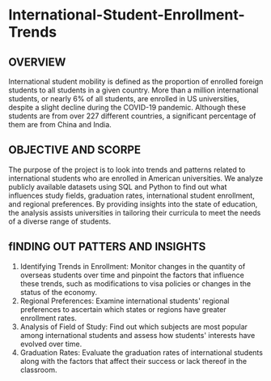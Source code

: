 # International-Student-Enrollment-Trends


## OVERVIEW

International student mobility is defined as the proportion of enrolled foreign students to all students in a given country. More than a million international students, or nearly 6% of all students, are enrolled in US universities, despite a slight decline during the COVID-19 pandemic. Although these students are from over 227 different countries, a significant percentage of them are from China and India.

## OBJECTIVE AND SCORPE

The purpose of the project is to look into trends and patterns related to international students who are enrolled in American universities. We analyze publicly available datasets using SQL and Python to find out what influences study fields, graduation rates, international student enrollment, and regional preferences. By providing insights into the state of education, the analysis assists universities in tailoring their curricula to meet the needs of a diverse range of students.

## fINDING OUT PATTERS AND INSIGHTS 

1. Identifying Trends in Enrollment: Monitor changes in the quantity of overseas students over time and pinpoint the factors that influence these trends, such as modifications to visa policies or changes in the status of the economy.
2. Regional Preferences: Examine international students' regional preferences to ascertain which states or regions have greater enrollment rates.
3. Analysis of Field of Study: Find out which subjects are most popular among international students and assess how students' interests have evolved over time.
4. Graduation Rates: Evaluate the graduation rates of international students along with the factors that affect their success or lack thereof in the classroom.


